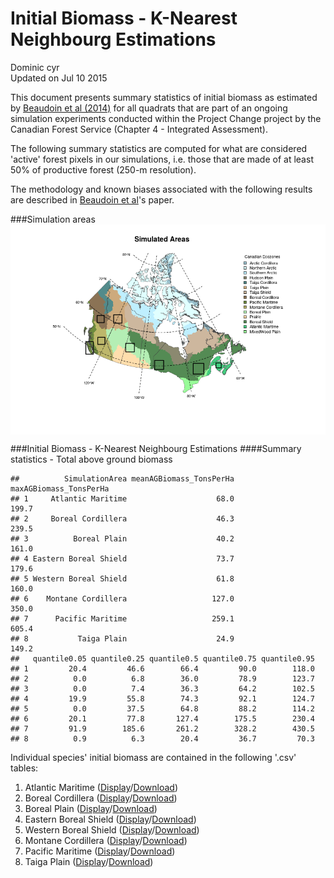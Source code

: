 # Initial Biomass - K-Nearest Neighbourg Estimations
Dominic cyr  
Updated on Jul 10 2015

This document presents summary statistics of initial biomass as estimated by [Beaudoin et al (2014)][1] for all quadrats that are part of an ongoing simulation experiments conducted within the Project Change project by the Canadian Forest Service (Chapter 4 - Integrated Assessment).

The following summary statistics are computed for what are considered 'active' forest pixels in our simulations, i.e. those that are made of at least 50% of productive forest (250-m resolution).

The methodology and known biases associated with the following results are described in [Beaudoin et al][1]'s paper.





















###Simulation areas
<img src="README_files/figure-html/mapPlot-1.png" title="" alt="" style="display: block; margin: auto auto auto 0;" />


###Initial Biomass - K-Nearest Neighbourg Estimations
####Summary statistics - Total above ground biomass


```
##          SimulationArea meanAGBiomass_TonsPerHa maxAGBiomass_TonsPerHa
## 1     Atlantic Maritime                    68.0                  199.7
## 2     Boreal Cordillera                    46.3                  239.5
## 3          Boreal Plain                    40.2                  161.0
## 4 Eastern Boreal Shield                    73.7                  179.6
## 5 Western Boreal Shield                    61.8                  160.0
## 6    Montane Cordillera                   127.0                  350.0
## 7      Pacific Maritime                   259.1                  605.4
## 8           Taiga Plain                    24.9                  149.2
##   quantile0.05 quantile0.25 quantile0.5 quantile0.75 quantile0.95
## 1         20.4         46.6        66.4         90.0        118.0
## 2          0.0          6.8        36.0         78.9        123.7
## 3          0.0          7.4        36.3         64.2        102.5
## 4         19.9         55.8        74.3         92.1        124.7
## 5          0.0         37.5        64.8         88.2        114.2
## 6         20.1         77.8       127.4        175.5        230.4
## 7         91.9        185.6       261.2        328.2        430.5
## 8          0.9          6.3        20.4         36.7         70.3
```

Individual species' initial biomass are contained in the following '.csv' tables:

1. Atlantic Maritime ([Display][2]/[Download][3])
2. Boreal Cordillera ([Display][4]/[Download][5])
3. Boreal Plain ([Display][6]/[Download][7])
4. Eastern Boreal Shield ([Display][8]/[Download][9])
5. Western Boreal Shield ([Display][10]/[Download][11])
6. Montane Cordillera ([Display][12]/[Download][13])
7. Pacific Maritime ([Display][14]/[Download][15])
8. Taiga Plain ([Display][16]/[Download][17])


[1]: http://www.nrcresearchpress.com/doi/abs/10.1139/cjfr-2013-0401
[2]: https://github.com/dcyr/InitialBiomass/blob/master/summaryStats/initBiomassSummaryStats_AM.csv
[4]: https://github.com/dcyr/InitialBiomass/blob/master/summaryStats/initBiomassSummaryStats_BC.csv
[6]: https://github.com/dcyr/InitialBiomass/blob/master/summaryStats/initBiomassSummaryStats_BP.csv
[8]: https://github.com/dcyr/InitialBiomass/blob/master/summaryStats/initBiomassSummaryStats_BSE.csv
[10]: https://github.com/dcyr/InitialBiomass/blob/master/summaryStats/initBiomassSummaryStats_BSW.csv
[12]: https://github.com/dcyr/InitialBiomass/blob/master/summaryStats/initBiomassSummaryStats_MC.csv
[14]: https://github.com/dcyr/InitialBiomass/blob/master/summaryStats/initBiomassSummaryStats_PM.csv
[16]: https://github.com/dcyr/InitialBiomass/blob/master/summaryStats/initBiomassSummaryStats_TP.csv
[3]: https://raw.githubusercontent.com/dcyr/InitialBiomass/master/summaryStats/initBiomassSummaryStats_AM.csv
[5]: https://raw.githubusercontent.com/dcyr/InitialBiomass/master/summaryStats/initBiomassSummaryStats_BC.csv
[7]: https://raw.githubusercontent.com/dcyr/InitialBiomass/master/summaryStats/initBiomassSummaryStats_BP.csv
[9]: https://raw.githubusercontent.com/dcyr/InitialBiomass/master/summaryStats/initBiomassSummaryStats_BSE.csv
[11]: https://raw.githubusercontent.com/dcyr/InitialBiomass/master/summaryStats/initBiomassSummaryStats_BSW.csv
[13]: https://raw.githubusercontent.com/dcyr/InitialBiomass/master/summaryStats/initBiomassSummaryStats_MC.csv
[15]: https://raw.githubusercontent.com/dcyr/InitialBiomass/master/summaryStats/initBiomassSummaryStats_PM.csv
[17]: https://raw.githubusercontent.com/dcyr/InitialBiomass/master/summaryStats/initBiomassSummaryStats_TP.csv

